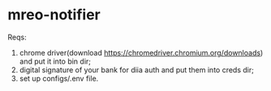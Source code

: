 # mreo-notifier

Reqs:
1. chrome driver(download https://chromedriver.chromium.org/downloads) and put it into bin dir;
2. digital signature of your bank for diia auth and put them into creds dir;
3. set up configs/.env file.
